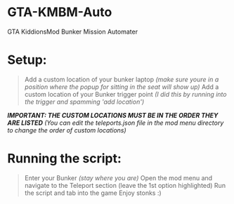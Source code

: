 # GTA-KMBM-Auto
GTA KiddionsMod Bunker Mission Automater

# Setup:

> Add a custom location of your bunker laptop _(make sure youre in a position where the popup for sitting in the seat will show up)_
> Add a custom location of your Bunker trigger point _(I did this by running into the trigger and spamming 'add location')_

_**IMPORTANT: THE CUSTOM LOCATIONS MUST BE IN THE ORDER THEY ARE LISTED** (You can edit the teleports.json file in the mod menu directory to change the order of custom locations)_


# Running the script:

> Enter your Bunker _(stay where you are)_
> Open the mod menu and navigate to the Teleport section (leave the 1st option highlighted)
> Run the script and tab into the game
> Enjoy stonks :)
